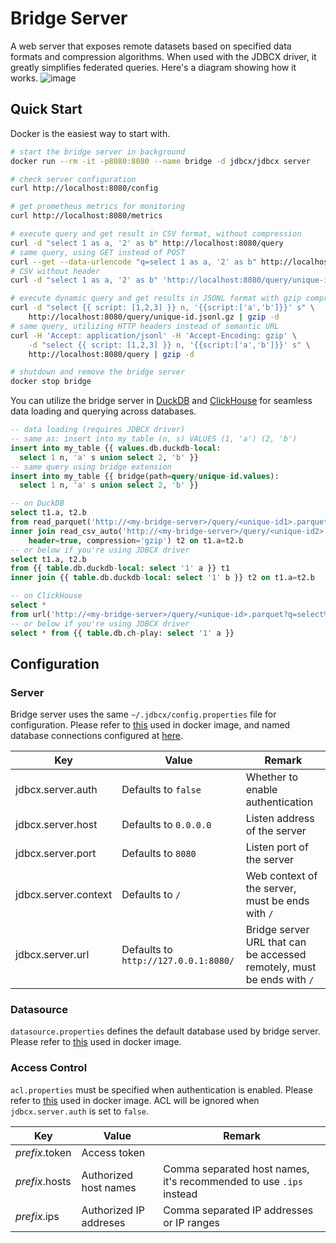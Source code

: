 # Bridge Server

A web server that exposes remote datasets based on specified data formats and compression algorithms. When used with the JDBCX driver, it greatly simplifies federated queries. Here's a diagram showing how it works.
![image](https://github.com/jdbcx/jdbcx/assets/4270380/4dc3b215-16d9-4d40-8b94-778f68529919)


## Quick Start

Docker is the easiest way to start with.

```bash
# start the bridge server in background
docker run --rm -it -p8080:8080 --name bridge -d jdbcx/jdbcx server

# check server configuration
curl http://localhost:8080/config

# get prometheus metrics for monitoring
curl http://localhost:8080/metrics

# execute query and get result in CSV format, without compression
curl -d "select 1 as a, '2' as b" http://localhost:8080/query
# same query, using GET instead of POST
curl --get --data-urlencode "q=select 1 as a, '2' as b" http://localhost:8080/query
# CSV without header
curl -d "select 1 as a, '2' as b" 'http://localhost:8080/query/unique-id.csv?header=false'

# execute dynamic query and get results in JSONL format with gzip compression
curl -d "select {{ script: [1,2,3] }} n, '{{script:['a','b']}}' s" \
    http://localhost:8080/query/unique-id.jsonl.gz | gzip -d
# same query, utilizing HTTP headers instead of semantic URL
curl -H 'Accept: application/jsonl' -H 'Accept-Encoding: gzip' \
    -d "select {{ script: [1,2,3] }} n, '{{script:['a','b']}}' s" \
    http://localhost:8080/query | gzip -d

# shutdown and remove the bridge server
docker stop bridge
```

You can utilize the bridge server in [DuckDB](https://duckdb.org/) and [ClickHouse](https://clickhouse.com/) for seamless data loading and querying across databases.

```sql
-- data loading (requires JDBCX driver)
-- same as: insert into my_table (n, s) VALUES (1, 'a') (2, 'b')
insert into my_table {{ values.db.duckdb-local:
  select 1 n, 'a' s union select 2, 'b' }}
-- same query using bridge extension
insert into my_table {{ bridge(path=query/unique-id.values):
  select 1 n, 'a' s union select 2, 'b' }}

-- on DuckDB
select t1.a, t2.b
from read_parquet('http://<my-bridge-server>/query/<unique-id1>.parquet?q=select%20%271%27%20a&codec=zstd') t1
inner join read_csv_auto('http://<my-bridge-server>/query/<unique-id2>.csv.gz?q=select%20%271%27%20b',
    header=true, compression='gzip') t2 on t1.a=t2.b
-- or below if you're using JDBCX driver
select t1.a, t2.b
from {{ table.db.duckdb-local: select '1' a }} t1
inner join {{ table.db.duckdb-local: select '1' b }} t2 on t1.a=t2.b

-- on ClickHouse
select *
from url('http://<my-bridge-server>/query/<unique-id>.parquet?q=select%20%271%27%20a&codec=zstd', Parquet)
-- or below if you're using JDBCX driver
select * from {{ table.db.ch-play: select '1' a }}
```

## Configuration

### Server

Bridge server uses the same `~/.jdbcx/config.properties` file for configuration. Please refer to [this](/docker/app/.jdbcx/config.properties) used in docker image, and named database connections configured at [here](/docker/app/.jdbcx/db).

| Key | Value | Remark |
| --- | ----- | ------ |
| jdbcx.server.auth | Defaults to `false` | Whether to enable authentication |
| jdbcx.server.host | Defaults to `0.0.0.0` | Listen address of the server |
| jdbcx.server.port | Defaults to `8080` | Listen port of the server |
| jdbcx.server.context | Defaults to `/` | Web context of the server, must be ends with `/` |
| jdbcx.server.url | Defaults to `http://127.0.0.1:8080/` | Bridge server URL that can be accessed remotely, must be ends with `/` |

### Datasource

`datasource.properties` defines the default database used by bridge server. Please refer to [this](/docker/app/datasource.properties) used in docker image.

### Access Control

`acl.properties` must be specified when authentication is enabled. Please refer to [this](/docker/app/acl.properties) used in docker image. ACL will be ignored when `jdbcx.server.auth` is set to `false`.

| Key | Value | Remark |
| --- | ----- | ------ |
| _prefix_.token | Access token | |
| _prefix_.hosts | Authorized host names | Comma separated host names, it's recommended to use `.ips` instead |
| _prefix_.ips | Authorized IP addreses | Comma separated IP addresses or IP ranges |
